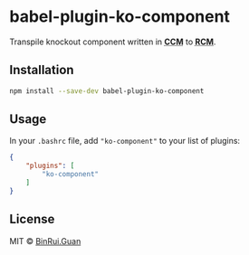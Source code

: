 babel-plugin-ko-component
=====

Transpile knockout component written in <abbr title="Common Component Module">**CCM**</abbr> to <abbr title="Runtime Component Module">**RCM**</abbr>.

## Installation

```bash
npm install --save-dev babel-plugin-ko-component
```

## Usage

In your `.bashrc` file, add `"ko-component"` to your list of plugins:

```json
{
    "plugins": [
        "ko-component"
    ]
}
```

## License

MIT &copy; [BinRui.Guan](differui@gmail.com)